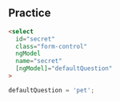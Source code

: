 

## Practice

```html
<select
  id="secret"
  class="form-control"
  ngModel
  name="secret"
  [ngModel]="defaultQuestion"
>
```

```ts
defaultQuestion = 'pet';
```
